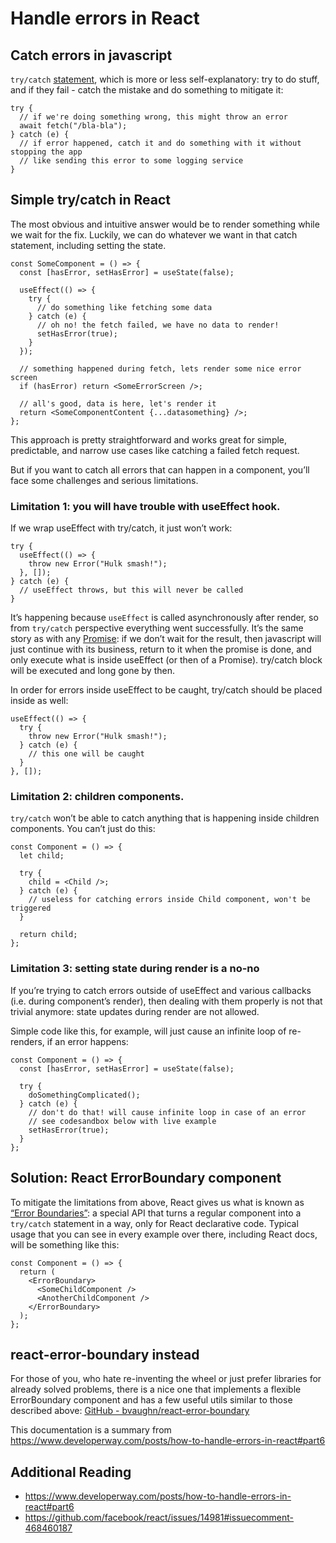# Handle errors in React

## Catch errors in javascript

`try/catch` [statement](https://developer.mozilla.org/en-US/docs/Web/JavaScript/Reference/Statements/try...catch), which is more or less self-explanatory: try to do stuff, and if they fail - catch the mistake and do something to mitigate it:

```tsx
try {
  // if we're doing something wrong, this might throw an error
  await fetch("/bla-bla");
} catch (e) {
  // if error happened, catch it and do something with it without stopping the app
  // like sending this error to some logging service
}
```

## Simple try/catch in React

The most obvious and intuitive answer would be to render something while we wait for the fix. Luckily, we can do whatever we want in that catch statement, including setting the state.

```tsx
const SomeComponent = () => {
  const [hasError, setHasError] = useState(false);

  useEffect(() => {
    try {
      // do something like fetching some data
    } catch (e) {
      // oh no! the fetch failed, we have no data to render!
      setHasError(true);
    }
  });

  // something happened during fetch, lets render some nice error screen
  if (hasError) return <SomeErrorScreen />;

  // all's good, data is here, let's render it
  return <SomeComponentContent {...datasomething} />;
};
```

This approach is pretty straightforward and works great for simple, predictable, and narrow use cases like catching a failed fetch request.

But if you want to catch all errors that can happen in a component, you’ll face some challenges and serious limitations.

### Limitation 1: you will have trouble with useEffect hook.

If we wrap useEffect with try/catch, it just won’t work:

```tsx
try {
  useEffect(() => {
    throw new Error("Hulk smash!");
  }, []);
} catch (e) {
  // useEffect throws, but this will never be called
}
```

It’s happening because `useEffect` is called asynchronously after render, so from `try/catch` perspective everything went successfully. It’s the same story as with any [Promise](https://www.developerway.com/posts/fetching-in-react-lost-promises#part1): if we don’t wait for the result, then javascript will just continue with its business, return to it when the promise is done, and only execute what is inside useEffect (or then of a Promise). try/catch block will be executed and long gone by then.

In order for errors inside useEffect to be caught, try/catch should be placed inside as well:

```tsx
useEffect(() => {
  try {
    throw new Error("Hulk smash!");
  } catch (e) {
    // this one will be caught
  }
}, []);
```

### Limitation 2: children components.

`try/catch` won’t be able to catch anything that is happening inside children components. You can’t just do this:

```tsx
const Component = () => {
  let child;

  try {
    child = <Child />;
  } catch (e) {
    // useless for catching errors inside Child component, won't be triggered
  }

  return child;
};
```

### Limitation 3: setting state during render is a no-no

If you’re trying to catch errors outside of useEffect and various callbacks (i.e. during component’s render), then dealing with them properly is not that trivial anymore: state updates during render are not allowed.

Simple code like this, for example, will just cause an infinite loop of re-renders, if an error happens:

```tsx
const Component = () => {
  const [hasError, setHasError] = useState(false);

  try {
    doSomethingComplicated();
  } catch (e) {
    // don't do that! will cause infinite loop in case of an error
    // see codesandbox below with live example
    setHasError(true);
  }
};
```

## Solution: React ErrorBoundary component

To mitigate the limitations from above, React gives us what is known as [“Error Boundaries”](https://reactjs.org/docs/error-boundaries.html): a special API that turns a regular component into a `try/catch` statement in a way, only for React declarative code. Typical usage that you can see in every example over there, including React docs, will be something like this:

```tsx
const Component = () => {
  return (
    <ErrorBoundary>
      <SomeChildComponent />
      <AnotherChildComponent />
    </ErrorBoundary>
  );
};
```

## react-error-boundary instead

For those of you, who hate re-inventing the wheel or just prefer libraries for already solved problems, there is a nice one that implements a flexible ErrorBoundary component and has a few useful utils similar to those described above: [GitHub - bvaughn/react-error-boundary](https://github.com/bvaughn/react-error-boundary)

This documentation is a summary from https://www.developerway.com/posts/how-to-handle-errors-in-react#part6

## Additional Reading

- https://www.developerway.com/posts/how-to-handle-errors-in-react#part6
- https://github.com/facebook/react/issues/14981#issuecomment-468460187
